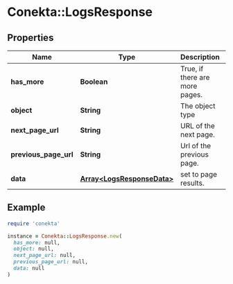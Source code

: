 # Conekta::LogsResponse

## Properties

| Name | Type | Description | Notes |
| ---- | ---- | ----------- | ----- |
| **has_more** | **Boolean** | True, if there are more pages. | [optional][readonly] |
| **object** | **String** | The object type | [optional][readonly] |
| **next_page_url** | **String** | URL of the next page. | [optional] |
| **previous_page_url** | **String** | Url of the previous page. | [optional] |
| **data** | [**Array&lt;LogsResponseData&gt;**](LogsResponseData.md) | set to page results. | [optional] |

## Example

```ruby
require 'conekta'

instance = Conekta::LogsResponse.new(
  has_more: null,
  object: null,
  next_page_url: null,
  previous_page_url: null,
  data: null
)
```

